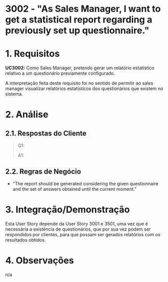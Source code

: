 # 3002 - "As Sales Manager, I want to get a statistical report regarding a previously set up questionnaire."



# 1. Requisitos


**UC3002:** Como Sales Manager, pretendo gerar um relatório estatístico relativo a um questionário previamente configurado.

A interpretação feita deste requisito foi no sentido de permitir ao sales manager visualizar relatórios estatísticos dos questionários que existem no sistema.


# 2. Análise

## 2.1. Respostas do Cliente

>Q1: 
>
>A1: 



## 2.2. Regras de Negócio

* "The report should be generated considering the given questionnaire and the set of answers obtained until the current moment."



# 3. Integração/Demonstração

Esta User Story depende da User Story 3001 e 3501, uma vez que é necessária a existência de questionários, que por sua vez podem ser respondidos por clientes, para que possam ser gerados relatórios com os resultados obtidos.

# 4. Observações

n/a